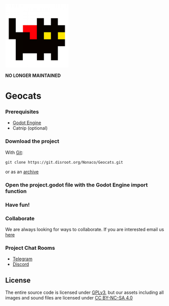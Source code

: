 ![](icon.png)

**NO LONGER MAINTAINED**

# Geocats 

### Prerequisites
 - [Godot Engine](https://godotengine.org/)
 - Catnip (optional)

### Download the project
With [Git](https://git-scm.com/):

```
git clone https://git.disroot.org/Nonaco/Geocats.git
```

or as an [archive](https://git.disroot.org/Nonaco/Geocats/Nonaco/Geocats/archive/main.zip)


### Open the project.godot file with the Godot Engine import function

### Have fun!

### Collaborate
We are always looking for ways to collaborate. If you are interested email us [here](mailto:geocats@protonmail.com)

### Project Chat Rooms
 - [Telegram](https://t.me/GeocatsOfficial)
 - [Discord](https://discord.gg/3vAHNTwYJe)

## License
The entire source code is licensed under [GPLv3](LICENSE), but our assets including all images and sound files are licensed under [CC BY-NC-SA 4.0](LICENSE.by-nc-sa-4.0.md)

